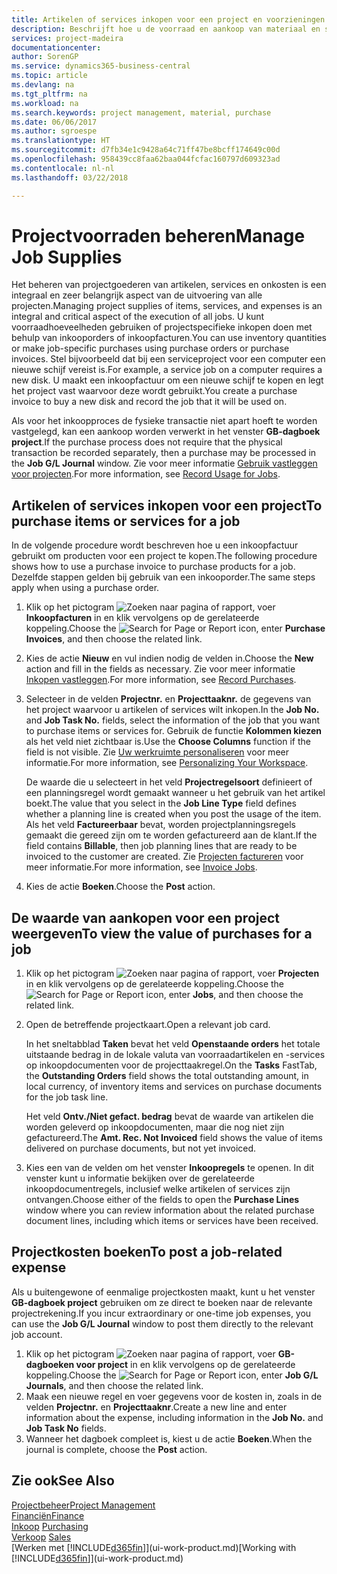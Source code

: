 ```yaml
---
title: Artikelen of services inkopen voor een project en voorzieningen beheren| Microsoft Docs
description: Beschrijft hoe u de voorraad en aankoop van materiaal en services voor projecten beheert.
services: project-madeira
documentationcenter: 
author: SorenGP
ms.service: dynamics365-business-central
ms.topic: article
ms.devlang: na
ms.tgt_pltfrm: na
ms.workload: na
ms.search.keywords: project management, material, purchase
ms.date: 06/06/2017
ms.author: sgroespe
ms.translationtype: HT
ms.sourcegitcommit: d7fb34e1c9428a64c71ff47be8bcff174649c00d
ms.openlocfilehash: 958439cc8faa62baa044fcfac160797d609323ad
ms.contentlocale: nl-nl
ms.lasthandoff: 03/22/2018

---
```

# <a name="manage-job-supplies"></a><span data-ttu-id="f7bf3-103">Projectvoorraden beheren</span><span class="sxs-lookup"><span data-stu-id="f7bf3-103">Manage Job Supplies</span></span>
<span data-ttu-id="f7bf3-104">Het beheren van projectgoederen van artikelen, services en onkosten is een integraal en zeer belangrijk aspect van de uitvoering van alle projecten.</span><span class="sxs-lookup"><span data-stu-id="f7bf3-104">Managing project supplies of items, services, and expenses is an integral and critical aspect of the execution of all jobs.</span></span> <span data-ttu-id="f7bf3-105">U kunt voorraadhoeveelheden gebruiken of projectspecifieke inkopen doen met behulp van inkooporders of inkoopfacturen.</span><span class="sxs-lookup"><span data-stu-id="f7bf3-105">You can use inventory quantities or make job-specific purchases using purchase orders or purchase invoices.</span></span> <span data-ttu-id="f7bf3-106">Stel bijvoorbeeld dat bij een serviceproject voor een computer een nieuwe schijf vereist is.</span><span class="sxs-lookup"><span data-stu-id="f7bf3-106">For example, a service job on a computer requires a new disk.</span></span> <span data-ttu-id="f7bf3-107">U maakt een inkoopfactuur om een nieuwe schijf te kopen en legt het project vast waarvoor deze wordt gebruikt.</span><span class="sxs-lookup"><span data-stu-id="f7bf3-107">You create a purchase invoice to buy a new disk and record the job that it will be used on.</span></span>

<span data-ttu-id="f7bf3-108">Als voor het inkoopproces de fysieke transactie niet apart hoeft te worden vastgelegd, kan een aankoop worden verwerkt in het venster **GB-dagboek project**.</span><span class="sxs-lookup"><span data-stu-id="f7bf3-108">If the purchase process does not require that the physical transaction be recorded separately, then a purchase may be processed in the **Job G/L Journal** window.</span></span> <span data-ttu-id="f7bf3-109">Zie voor meer informatie [Gebruik vastleggen voor projecten](projects-how-record-job-usage.md).</span><span class="sxs-lookup"><span data-stu-id="f7bf3-109">For more information, see [Record Usage for Jobs](projects-how-record-job-usage.md).</span></span>

## <a name="to-purchase-items-or-services-for-a-job"></a><span data-ttu-id="f7bf3-110">Artikelen of services inkopen voor een project</span><span class="sxs-lookup"><span data-stu-id="f7bf3-110">To purchase items or services for a job</span></span>
<span data-ttu-id="f7bf3-111">In de volgende procedure wordt beschreven hoe u een inkoopfactuur gebruikt om producten voor een project te kopen.</span><span class="sxs-lookup"><span data-stu-id="f7bf3-111">The following procedure shows how to use a purchase invoice to purchase products for a job.</span></span> <span data-ttu-id="f7bf3-112">Dezelfde stappen gelden bij gebruik van een inkooporder.</span><span class="sxs-lookup"><span data-stu-id="f7bf3-112">The same steps apply when using a purchase order.</span></span>  

1. <span data-ttu-id="f7bf3-113">Klik op het pictogram ![Zoeken naar pagina of rapport](media/ui-search/search_small.png "pictogram Zoeken naar pagina of rapport"), voer **Inkoopfacturen** in en klik vervolgens op de gerelateerde koppeling.</span><span class="sxs-lookup"><span data-stu-id="f7bf3-113">Choose the ![Search for Page or Report](media/ui-search/search_small.png "Search for Page or Report icon") icon, enter **Purchase Invoices**, and then choose the related link.</span></span>  
2. <span data-ttu-id="f7bf3-114">Kies de actie **Nieuw** en vul indien nodig de velden in.</span><span class="sxs-lookup"><span data-stu-id="f7bf3-114">Choose the **New** action and fill in the fields as necessary.</span></span> <span data-ttu-id="f7bf3-115">Zie voor meer informatie [Inkopen vastleggen](purchasing-how-record-purchases.md).</span><span class="sxs-lookup"><span data-stu-id="f7bf3-115">For more information, see [Record Purchases](purchasing-how-record-purchases.md).</span></span>
3. <span data-ttu-id="f7bf3-116">Selecteer in de velden **Projectnr.** en **Projecttaaknr.** de gegevens van het project waarvoor u artikelen of services wilt inkopen.</span><span class="sxs-lookup"><span data-stu-id="f7bf3-116">In the **Job No.** and **Job Task No.** fields, select the information of the job that you want to purchase items or services for.</span></span> <span data-ttu-id="f7bf3-117">Gebruik de functie **Kolommen kiezen** als het veld niet zichtbaar is.</span><span class="sxs-lookup"><span data-stu-id="f7bf3-117">Use the **Choose Columns** function if the field is not visible.</span></span> <span data-ttu-id="f7bf3-118">Zie [Uw werkruimte personaliseren](ui-personalization-user.md) voor meer informatie.</span><span class="sxs-lookup"><span data-stu-id="f7bf3-118">For more information, see [Personalizing Your Workspace](ui-personalization-user.md).</span></span>

    <span data-ttu-id="f7bf3-119">De waarde die u selecteert in het veld **Projectregelsoort** definieert of een planningsregel wordt gemaakt wanneer u het gebruik van het artikel boekt.</span><span class="sxs-lookup"><span data-stu-id="f7bf3-119">The value that you select in the **Job Line Type** field defines whether a planning line is created when you post the usage of the item.</span></span> <span data-ttu-id="f7bf3-120">Als het veld **Factureerbaar** bevat, worden projectplanningsregels gemaakt die gereed zijn om te worden gefactureerd aan de klant.</span><span class="sxs-lookup"><span data-stu-id="f7bf3-120">If the field contains **Billable**, then job planning lines that are ready to be invoiced to the customer are created.</span></span> <span data-ttu-id="f7bf3-121">Zie [Projecten factureren](projects-how-invoice-jobs.md) voor meer informatie.</span><span class="sxs-lookup"><span data-stu-id="f7bf3-121">For more information, see [Invoice Jobs](projects-how-invoice-jobs.md).</span></span>
4. <span data-ttu-id="f7bf3-122">Kies de actie **Boeken**.</span><span class="sxs-lookup"><span data-stu-id="f7bf3-122">Choose the **Post** action.</span></span>

## <a name="to-view-the-value-of-purchases-for-a-job"></a><span data-ttu-id="f7bf3-123">De waarde van aankopen voor een project weergeven</span><span class="sxs-lookup"><span data-stu-id="f7bf3-123">To view the value of purchases for a job</span></span>
1. <span data-ttu-id="f7bf3-124">Klik op het pictogram ![Zoeken naar pagina of rapport](media/ui-search/search_small.png "pictogram Zoeken naar pagina of rapport"), voer **Projecten** in en klik vervolgens op de gerelateerde koppeling.</span><span class="sxs-lookup"><span data-stu-id="f7bf3-124">Choose the ![Search for Page or Report](media/ui-search/search_small.png "Search for Page or Report icon") icon, enter **Jobs**, and then choose the related link.</span></span>
2. <span data-ttu-id="f7bf3-125">Open de betreffende projectkaart.</span><span class="sxs-lookup"><span data-stu-id="f7bf3-125">Open a relevant job card.</span></span>

    <span data-ttu-id="f7bf3-126">In het sneltabblad **Taken** bevat het veld **Openstaande orders** het totale uitstaande bedrag in de lokale valuta van voorraadartikelen en -services op inkoopdocumenten voor de projecttaakregel.</span><span class="sxs-lookup"><span data-stu-id="f7bf3-126">On the **Tasks** FastTab, the **Outstanding Orders** field shows the total outstanding amount, in local currency, of inventory items and services on purchase documents for the job task line.</span></span>  

    <span data-ttu-id="f7bf3-127">Het veld **Ontv./Niet gefact. bedrag** bevat de waarde van artikelen die worden geleverd op inkoopdocumenten, maar die nog niet zijn gefactureerd.</span><span class="sxs-lookup"><span data-stu-id="f7bf3-127">The **Amt. Rec. Not Invoiced** field shows the value of items delivered on purchase documents, but not yet invoiced.</span></span>  
3. <span data-ttu-id="f7bf3-128">Kies een van de velden om het venster **Inkoopregels** te openen. In dit venster kunt u informatie bekijken over de gerelateerde inkoopdocumentregels, inclusief welke artikelen of services zijn ontvangen.</span><span class="sxs-lookup"><span data-stu-id="f7bf3-128">Choose either of the fields to open the **Purchase Lines** window where you can review information about the related purchase document lines, including which items or services have been received.</span></span>

## <a name="to-post-a-job-related-expense"></a><span data-ttu-id="f7bf3-129">Projectkosten boeken</span><span class="sxs-lookup"><span data-stu-id="f7bf3-129">To post a job-related expense</span></span>
<span data-ttu-id="f7bf3-130">Als u buitengewone of eenmalige projectkosten maakt, kunt u het venster **GB-dagboek project** gebruiken om ze direct te boeken naar de relevante projectrekening.</span><span class="sxs-lookup"><span data-stu-id="f7bf3-130">If you incur extraordinary or one-time job expenses, you can use the **Job G/L Journal** window to post them directly to the relevant job account.</span></span>

1. <span data-ttu-id="f7bf3-131">Klik op het pictogram ![Zoeken naar pagina of rapport](media/ui-search/search_small.png "pictogram Zoeken naar pagina of rapport"), voer **GB-dagboeken voor project** in en klik vervolgens op de gerelateerde koppeling.</span><span class="sxs-lookup"><span data-stu-id="f7bf3-131">Choose the ![Search for Page or Report](media/ui-search/search_small.png "Search for Page or Report icon") icon, enter **Job G/L Journals**, and then choose the related link.</span></span>  
2. <span data-ttu-id="f7bf3-132">Maak een nieuwe regel en voer gegevens voor de kosten in, zoals in de velden **Projectnr.** en **Projecttaaknr**.</span><span class="sxs-lookup"><span data-stu-id="f7bf3-132">Create a new line and enter information about the expense, including information in the **Job No.** and **Job Task No** fields.</span></span>  
3. <span data-ttu-id="f7bf3-133">Wanneer het dagboek compleet is, kiest u de actie **Boeken**.</span><span class="sxs-lookup"><span data-stu-id="f7bf3-133">When the journal is complete, choose the **Post** action.</span></span>

## <a name="see-also"></a><span data-ttu-id="f7bf3-134">Zie ook</span><span class="sxs-lookup"><span data-stu-id="f7bf3-134">See Also</span></span>
[<span data-ttu-id="f7bf3-135">Projectbeheer</span><span class="sxs-lookup"><span data-stu-id="f7bf3-135">Project Management</span></span>](projects-manage-projects.md)  
[<span data-ttu-id="f7bf3-136">Financiën</span><span class="sxs-lookup"><span data-stu-id="f7bf3-136">Finance</span></span>](finance.md)  
<span data-ttu-id="f7bf3-137">[Inkoop](purchasing-manage-purchasing.md)       </span><span class="sxs-lookup"><span data-stu-id="f7bf3-137">[Purchasing](purchasing-manage-purchasing.md)       </span></span>  
<span data-ttu-id="f7bf3-138">[Verkoop](sales-manage-sales.md)    </span><span class="sxs-lookup"><span data-stu-id="f7bf3-138">[Sales](sales-manage-sales.md)    </span></span>  
<span data-ttu-id="f7bf3-139">[Werken met [!INCLUDE[d365fin](includes/d365fin_md.md)]](ui-work-product.md)</span><span class="sxs-lookup"><span data-stu-id="f7bf3-139">[Working with [!INCLUDE[d365fin](includes/d365fin_md.md)]](ui-work-product.md)</span></span>  

